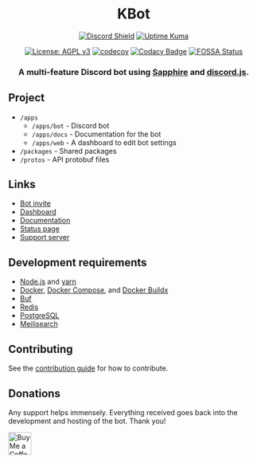 <div align="center">

# KBot

[![Discord Shield](https://discordapp.com/api/guilds/953375922990506005/widget.png)](https://kbot.ca/discord)
[![Uptime Kuma](https://status.kbot.ca/api/badge/8/status?upLabel=online&downLabel=offline&label=Bot+status)](https://status.kbot.ca/status/kbot)

[![License: AGPL v3](https://img.shields.io/badge/License-AGPL_v3-blue.svg)](https://www.gnu.org/licenses/agpl-3.0)
[![codecov](https://codecov.io/gh/KBot-discord/KBot/branch/main/graph/badge.svg?token=55HGERABJ8)](https://codecov.io/gh/KBot-discord/KBot)
[![Codacy Badge](https://app.codacy.com/project/badge/Grade/b1a776ba1a064d34a1886e3c74c0cada)](https://www.codacy.com/gh/KBot-discord/KBot/dashboard?utm_source=github.com&utm_medium=referral&utm_content=KBot-discord/KBot&utm_campaign=Badge_Grade)
[![FOSSA Status](https://app.fossa.com/api/projects/git%2Bgithub.com%2FKBot-discord%2FKBot.svg?type=shield)](https://app.fossa.com/projects/git%2Bgithub.com%2FKBot-discord%2FKBot?ref=badge_shield)

### A multi-feature Discord bot using [Sapphire](https://www.sapphirejs.dev/) and [discord.js](https://discord.js.org).

</div>

## Project

-   `/apps`
    -   `/apps/bot` - Discord bot
    -   `/apps/docs` - Documentation for the bot
    -   `/apps/web` - A dashboard to edit bot settings
-   `/packages` - Shared packages
-   `/protos` - API protobuf files

## Links

-   [Bot invite](https://discord.com/api/oauth2/authorize?client_id=918237593789947925&permissions=1376425339926&scope=bot)
-   [Dashboard](https://kbot.ca/)
-   [Documentation](https://docs.kbot.ca/)
-   [Status page](https://status.kbot.ca/)
-   [Support server](https://kbot.ca/discord)

## Development requirements

-   [Node.js](https://nodejs.org/en/) and [yarn](https://yarnpkg.com/)
-   [Docker](https://www.docker.com/community-edition), [Docker Compose](https://docs.docker.com/compose/install/), and [Docker Buildx](https://docs.docker.com/build/install-buildx/)
-   [Buf](https://github.com/bufbuild/buf)
-   [Redis](https://redis.io/)
-   [PostgreSQL](https://www.postgresql.org/)
-   [Meilisearch](https://www.meilisearch.com/)

## Contributing

See the [contribution guide](/.github/CONTRIBUTING.md) for how to contribute.

## Donations

Any support helps immensely. Everything received goes back into the development and hosting of the bot. Thank you!

<a href='https://ko-fi.com/killbasa' target='_blank'><img style='border:0px;height:46px;' src='https://az743702.vo.msecnd.net/cdn/kofi3.png?v=0' border='0' alt='Buy Me a Coffee at ko-fi.com' />
